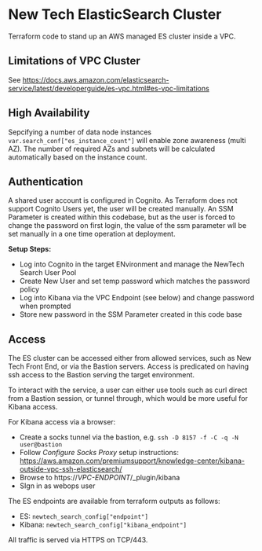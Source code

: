 # New Tech ElasticSearch Cluster
Terraform code to stand up an AWS managed ES cluster inside a VPC.

## Limitations of VPC Cluster
See https://docs.aws.amazon.com/elasticsearch-service/latest/developerguide/es-vpc.html#es-vpc-limitations

## High Availability
Sepcifying a number of data node instances `var.search_conf["es_instance_count"]` will enable zone awareness (multi AZ). The number of required AZs and subnets will be calculated automatically based on the instance count.

## Authentication

A shared user account is configured in Cognito. As Terraform does not support Cognito Users yet, the user will be created manually. An SSM Parameter is created within this codebase, but as the user is forced to change the password on first login, the value of the ssm parameter wll be set manually in a one time operation at deployment.

**Setup Steps:**
- Log into Cognito in the target ENvironment and manage the NewTech Search User Pool
- Create New User and set temp password which matches the password policy
- Log into Kibana via the VPC Endpoint (see below) and change password when prompted
- Store new password in the SSM Parameter created in this code base

## Access
The ES cluster can be accessed either from allowed services, such as New Tech Front End, or via the Bastion servers. Access is predicated on having ssh access to the Bastion serving the target environment.

To interact with the service, a user can either use tools such as curl direct from a Bastion session, or tunnel through, which would be more useful for Kibana access.

For Kibana access via a browser:
- Create a socks tunnel via the bastion, e.g.
`ssh -D 8157 -f -C -q -N user@bastion`
- Follow *Configure Socks Proxy* setup instructions: https://aws.amazon.com/premiumsupport/knowledge-center/kibana-outside-vpc-ssh-elasticsearch/ 
- Browse to https://_VPC-ENDPOINT_/_plugin/kibana
- SIgn in as webops user


The ES endpoints are available from terraform outputs as follows:
- ES:  `newtech_search_config["endpoint"]` 
- Kibana:  `newtech_search_config["kibana_endpoint"]` 

All traffic is served via HTTPS on TCP/443.